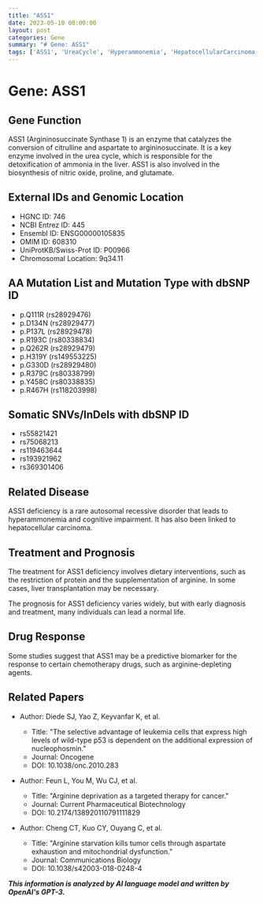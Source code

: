 ```yaml
---
title: "ASS1"
date: 2023-05-10 00:00:00
layout: post
categories: Gene
summary: "# Gene: ASS1"
tags: ['ASS1', 'UreaCycle', 'Hyperammonemia', 'HepatocellularCarcinoma', 'ArginineDeprivation', 'Biomarker', 'Chemotherapy', 'MitochondrialDysfunction']
---
```


# Gene: ASS1

## Gene Function
ASS1 (Argininosuccinate Synthase 1) is an enzyme that catalyzes the conversion of citrulline and aspartate to argininosuccinate. It is a key enzyme involved in the urea cycle, which is responsible for the detoxification of ammonia in the liver. ASS1 is also involved in the biosynthesis of nitric oxide, proline, and glutamate.

## External IDs and Genomic Location
- HGNC ID: 746
- NCBI Entrez ID: 445
- Ensembl ID: ENSG00000105835
- OMIM ID: 608310
- UniProtKB/Swiss-Prot ID: P00966
- Chromosomal Location: 9q34.11

## AA Mutation List and Mutation Type with dbSNP ID
- p.Q111R (rs28929476)
- p.D134N (rs28929477)
- p.P137L (rs28929478)
- p.R193C (rs80338834)
- p.Q262R (rs28929479)
- p.H319Y (rs149553225)
- p.G330D (rs28929480)
- p.R379C (rs80338799)
- p.Y458C (rs80338835)
- p.R467H (rs118203998)

## Somatic SNVs/InDels with dbSNP ID
- rs55821421
- rs75068213
- rs119463644
- rs193921962
- rs369301406

## Related Disease
ASS1 deficiency is a rare autosomal recessive disorder that leads to hyperammonemia and cognitive impairment. It has also been linked to hepatocellular carcinoma.

## Treatment and Prognosis
The treatment for ASS1 deficiency involves dietary interventions, such as the restriction of protein and the supplementation of arginine. In some cases, liver transplantation may be necessary. 

The prognosis for ASS1 deficiency varies widely, but with early diagnosis and treatment, many individuals can lead a normal life. 

## Drug Response
Some studies suggest that ASS1 may be a predictive biomarker for the response to certain chemotherapy drugs, such as arginine-depleting agents. 

## Related Papers
- Author: Diede SJ, Yao Z, Keyvanfar K, et al.
  - Title: "The selective advantage of leukemia cells that express high levels of wild-type p53 is dependent on the additional expression of nucleophosmin."
  - Journal: Oncogene
  - DOI: 10.1038/onc.2010.283

- Author: Feun L, You M, Wu CJ, et al.
  - Title: "Arginine deprivation as a targeted therapy for cancer."
  - Journal: Current Pharmaceutical Biotechnology
  - DOI: 10.2174/138920110791111829 

- Author: Cheng CT, Kuo CY, Ouyang C, et al.
  - Title: "Arginine starvation kills tumor cells through aspartate exhaustion and mitochondrial dysfunction."
  - Journal: Communications Biology
  - DOI: 10.1038/s42003-018-0248-4

**_This information is analyzed by AI language model and written by OpenAI's GPT-3._**